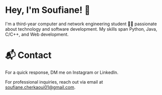 # Hey, I'm Soufiane! 👋

I'm a third-year computer and network engineering student 👨‍💻 passionate about technology and software development. My skills span Python, Java, C/C++, and Web development. 

# 📬 Contact
For a quick response, DM me on Instagram or LinkedIn.

For professional inquiries, reach out via email at soufiane.cherkaoui01@gmail.com.
